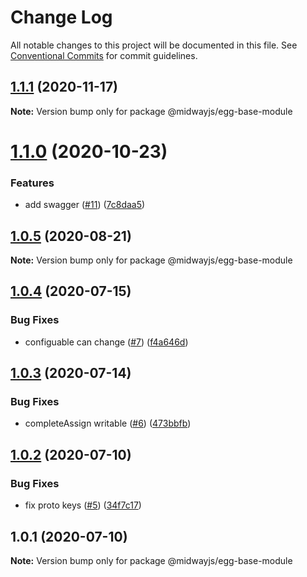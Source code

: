# Change Log

All notable changes to this project will be documented in this file.
See [Conventional Commits](https://conventionalcommits.org) for commit guidelines.

## [1.1.1](https://github.com/midwayjs/midway-component/compare/@midwayjs/egg-base-module@1.1.0...@midwayjs/egg-base-module@1.1.1) (2020-11-17)

**Note:** Version bump only for package @midwayjs/egg-base-module





# [1.1.0](https://github.com/midwayjs/midway-component/compare/@midwayjs/egg-base-module@1.0.5...@midwayjs/egg-base-module@1.1.0) (2020-10-23)


### Features

* add swagger ([#11](https://github.com/midwayjs/midway-component/issues/11)) ([7c8daa5](https://github.com/midwayjs/midway-component/commit/7c8daa5b23eaf688b967f5199b6353a69f482e9f))





## [1.0.5](https://github.com/midwayjs/midway-component/compare/@midwayjs/egg-base-module@1.0.4...@midwayjs/egg-base-module@1.0.5) (2020-08-21)

**Note:** Version bump only for package @midwayjs/egg-base-module





## [1.0.4](https://github.com/midwayjs/midway-component/compare/@midwayjs/egg-base-module@1.0.3...@midwayjs/egg-base-module@1.0.4) (2020-07-15)


### Bug Fixes

* configuable can change ([#7](https://github.com/midwayjs/midway-component/issues/7)) ([f4a646d](https://github.com/midwayjs/midway-component/commit/f4a646d5862f9703ab75524b14d77028a5a22f5c))





## [1.0.3](https://github.com/midwayjs/midway-component/compare/@midwayjs/egg-base-module@1.0.2...@midwayjs/egg-base-module@1.0.3) (2020-07-14)


### Bug Fixes

*  completeAssign writable ([#6](https://github.com/midwayjs/midway-component/issues/6)) ([473bbfb](https://github.com/midwayjs/midway-component/commit/473bbfb2218141065ebe51acb18acb815146d613))





## [1.0.2](https://github.com/midwayjs/midway-component/compare/@midwayjs/egg-base-module@1.0.1...@midwayjs/egg-base-module@1.0.2) (2020-07-10)


### Bug Fixes

* fix proto keys ([#5](https://github.com/midwayjs/midway-component/issues/5)) ([34f7c17](https://github.com/midwayjs/midway-component/commit/34f7c17ea2e86d6b896b1080dea7d576301fbb67))





## 1.0.1 (2020-07-10)

**Note:** Version bump only for package @midwayjs/egg-base-module

